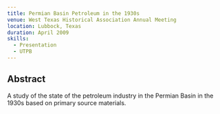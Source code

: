 ```yaml
---
title: Permian Basin Petroleum in the 1930s
venue: West Texas Historical Association Annual Meeting
location: Lubbock, Texas
duration: April 2009
skills:
  - Presentation
  - UTPB
---
```


Abstract
-------

A study of the state of the petroleum industry in the Permian Basin in the 1930s based on primary source materials.


<!-- Links
----------

* [West Texas Historical Association Annual Meeting 2009 Program](http://swco.ttu.edu/WestTexas/lubbock2009.html) -->
